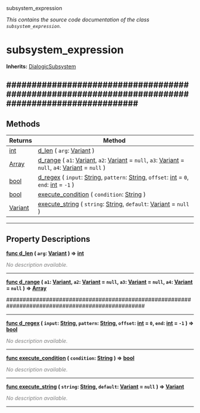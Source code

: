 
<div class="header-banner purple">
<div class="header-label purple">subsystem_expression</div>
</div>

*This contains the source code documentation of the class `subsystem_expression`.*
        
# subsystem_expression
**Inherits:** [DialogicSubsystem](class_dialogicsubsystem.md)

##################################################################################################
--- 

## Methods
Returns | Method 
--- | --- 
<span class="hljs-attribute">[int](https://docs.godotengine.org/en/latest/classes/class_int.html#class-int)</span> | [<span class="hljs-title">d_len</span>](#property-d_len) ( `arg`: [Variant](https://docs.godotengine.org/en/latest/classes/class_variant.html#class-variant) ) 
<span class="hljs-attribute">[Array](https://docs.godotengine.org/en/latest/classes/class_array.html#class-array)</span> | [<span class="hljs-title">d_range</span>](#property-d_range) ( `a1`: [Variant](https://docs.godotengine.org/en/latest/classes/class_variant.html#class-variant), `a2`: [Variant](https://docs.godotengine.org/en/latest/classes/class_variant.html#class-variant) = `null`, `a3`: [Variant](https://docs.godotengine.org/en/latest/classes/class_variant.html#class-variant) = `null`, `a4`: [Variant](https://docs.godotengine.org/en/latest/classes/class_variant.html#class-variant) = `null` ) 
<span class="hljs-attribute">[bool](https://docs.godotengine.org/en/latest/classes/class_bool.html#class-bool)</span> | [<span class="hljs-title">d_regex</span>](#property-d_regex) ( `input`: [String](https://docs.godotengine.org/en/latest/classes/class_string.html#class-string), `pattern`: [String](https://docs.godotengine.org/en/latest/classes/class_string.html#class-string), `offset`: [int](https://docs.godotengine.org/en/latest/classes/class_int.html#class-int) = `0`, `end`: [int](https://docs.godotengine.org/en/latest/classes/class_int.html#class-int) = `-1` ) 
<span class="hljs-attribute">[bool](https://docs.godotengine.org/en/latest/classes/class_bool.html#class-bool)</span> | [<span class="hljs-title">execute_condition</span>](#property-execute_condition) ( `condition`: [String](https://docs.godotengine.org/en/latest/classes/class_string.html#class-string) ) 
<span class="hljs-attribute">[Variant](https://docs.godotengine.org/en/latest/classes/class_variant.html#class-variant)</span> | [<span class="hljs-title">execute_string</span>](#property-execute_string) ( `string`: [String](https://docs.godotengine.org/en/latest/classes/class_string.html#class-string), `default`: [Variant](https://docs.godotengine.org/en/latest/classes/class_variant.html#class-variant) = `null` ) 
--- 
## Property Descriptions



<a class="header" id="property-d_len" href="#property-d_len">**<span class="hljs-attribute">func</span> [<span class="hljs-title">d_len</span>](#property-d_len) ( `arg`: [Variant](https://docs.godotengine.org/en/latest/classes/class_variant.html#class-variant) )</a>  ⇒ <span class="hljs-attribute">[int](https://docs.godotengine.org/en/latest/classes/class_int.html#class-int)</span>** 



 <span style = "color: gray">*No description available.*</span> 

---



<a class="header" id="property-d_range" href="#property-d_range">**<span class="hljs-attribute">func</span> [<span class="hljs-title">d_range</span>](#property-d_range) ( `a1`: [Variant](https://docs.godotengine.org/en/latest/classes/class_variant.html#class-variant), `a2`: [Variant](https://docs.godotengine.org/en/latest/classes/class_variant.html#class-variant) = `null`, `a3`: [Variant](https://docs.godotengine.org/en/latest/classes/class_variant.html#class-variant) = `null`, `a4`: [Variant](https://docs.godotengine.org/en/latest/classes/class_variant.html#class-variant) = `null` )</a>  ⇒ <span class="hljs-attribute">[Array](https://docs.godotengine.org/en/latest/classes/class_array.html#class-array)</span>** 



##################################################################################################

---



<a class="header" id="property-d_regex" href="#property-d_regex">**<span class="hljs-attribute">func</span> [<span class="hljs-title">d_regex</span>](#property-d_regex) ( `input`: [String](https://docs.godotengine.org/en/latest/classes/class_string.html#class-string), `pattern`: [String](https://docs.godotengine.org/en/latest/classes/class_string.html#class-string), `offset`: [int](https://docs.godotengine.org/en/latest/classes/class_int.html#class-int) = `0`, `end`: [int](https://docs.godotengine.org/en/latest/classes/class_int.html#class-int) = `-1` )</a>  ⇒ <span class="hljs-attribute">[bool](https://docs.godotengine.org/en/latest/classes/class_bool.html#class-bool)</span>** 



 <span style = "color: gray">*No description available.*</span> 

---



<a class="header" id="property-execute_condition" href="#property-execute_condition">**<span class="hljs-attribute">func</span> [<span class="hljs-title">execute_condition</span>](#property-execute_condition) ( `condition`: [String](https://docs.godotengine.org/en/latest/classes/class_string.html#class-string) )</a>  ⇒ <span class="hljs-attribute">[bool](https://docs.godotengine.org/en/latest/classes/class_bool.html#class-bool)</span>** 



 <span style = "color: gray">*No description available.*</span> 

---



<a class="header" id="property-execute_string" href="#property-execute_string">**<span class="hljs-attribute">func</span> [<span class="hljs-title">execute_string</span>](#property-execute_string) ( `string`: [String](https://docs.godotengine.org/en/latest/classes/class_string.html#class-string), `default`: [Variant](https://docs.godotengine.org/en/latest/classes/class_variant.html#class-variant) = `null` )</a>  ⇒ <span class="hljs-attribute">[Variant](https://docs.godotengine.org/en/latest/classes/class_variant.html#class-variant)</span>** 



 <span style = "color: gray">*No description available.*</span> 

---

